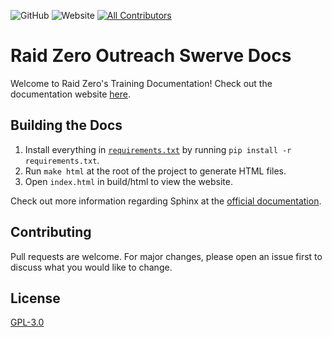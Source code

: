 
![GitHub](https://img.shields.io/github/license/TASRobotics/RaidZero-Training-Docs?logo=Github)
![Website](https://img.shields.io/website?url=https%3A%2F%2Ftasrobotics.github.io%2FRaidZero-Training-Docs%2Findex.html&up_message=online&up_color=green&down_message=offline&down_color=red&style=flat&logo=readthedocs&label=docs)
[![All Contributors](https://img.shields.io/badge/all_contributors-1-orange.svg)](#contributors-)

# Raid Zero Outreach Swerve Docs

Welcome to Raid Zero's Training Documentation! Check out the documentation website [here](https://tasrobotics.github.io/RaidZero-Training-Docs/index.html). 

## Building the Docs

1. Install everything in [``requirements.txt``](requirements.txt) by running ``pip install -r requirements.txt``.
2. Run ``make html`` at the root of the project to generate HTML files. 
3. Open ``index.html`` in build/html to view the website. 

Check out more information regarding Sphinx at the [official documentation](https://www.sphinx-doc.org/en/master/). 

## Contributing

Pull requests are welcome. For major changes, please open an issue first to discuss what you would like to change. 

## License

[GPL-3.0](https://choosealicense.com/licenses/gpl-3.0/)
